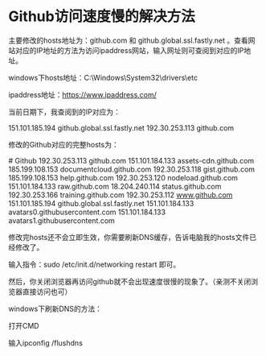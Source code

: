 # Github访问速度慢的解决方法

主要修改的hosts地址为：github.com 和 github.global.ssl.fastly.net 。查看网站对应的IP地址的方法为访问ipaddress网站，输入网址则可查阅到对应的IP地址。

windows下hosts地址：C:\Windows\System32\drivers\etc

ipaddress地址：https://www.ipaddress.com/

当前日期下，我查阅到的IP对应为：

151.101.185.194 github.global.ssl.fastly.net
192.30.253.113 github.com 

修改的Github对应的完整hosts为：

\# Github
192.30.253.113 github.com
151.101.184.133 assets-cdn.github.com
185.199.108.153 documentcloud.github.com
192.30.253.118 gist.github.com
185.199.108.153 help.github.com
192.30.253.120 nodeload.github.com
151.101.184.133 raw.github.com
18.204.240.114 status.github.com
192.30.253.166 training.github.com
192.30.253.112 www.github.com
151.101.185.194 github.global.ssl.fastly.net
151.101.184.133 avatars0.githubusercontent.com
151.101.184.133 avatars1.githubusercontent.com

 

修改完hosts还不会立即生效，你需要刷新DNS缓存，告诉电脑我的hosts文件已经修改了。

输入指令：sudo /etc/init.d/networking restart 即可。

然后，你关闭浏览器再访问github就不会出现速度很慢的现象了。（亲测不关闭浏览器直接访问也可）

 

windows下刷新DNS的方法：

打开CMD

输入ipconfig /flushdns

 